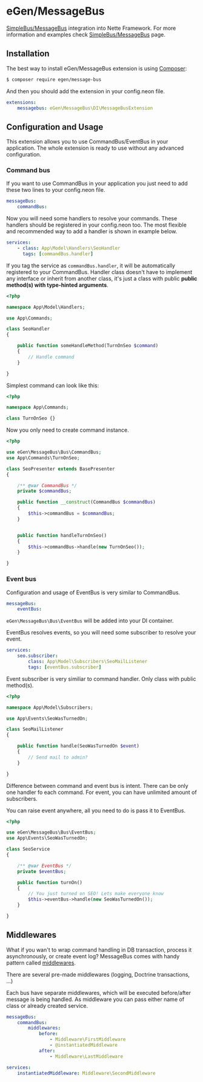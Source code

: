 # eGen/MessageBus

[SimpleBus/MessageBus](https://github.com/SimpleBus/MessageBus) integration into Nette Framework.
For more information and examples check [SimpleBus/MessageBus](http://simplebus.github.io/MessageBus/doc/command_bus.html) page.

## Installation

The best way to install eGen/MessageBus extension is using  [Composer](http://getcomposer.org/):

```sh
$ composer require egen/message-bus
```

And then you should add the extension in your config.neon file.

```yml
extensions:
    messagebus: eGen\MessageBus\DI\MessageBusExtension
```

## Configuration and Usage

This extension allows you to use CommandBus/EventBus in your application.
The whole extension is ready to use without any advanced configuration.

### Command bus

If you want to use CommandBus in your application you just need to add these two lines to your config.neon file.

```yml
messageBus:
    commandBus:
```

Now you will need some handlers to resolve your commands. These handlers should be registered in your config.neon too. The most flexible and recommended way to add a handler is shown in example below.

```yml
services:
    - class: App\Model\Handlers\SeoHandler
      tags: [commandBus.handler]
```
If you tag the service as `commandBus.handler`, it will be automatically registered to your CommandBus.
Handler class doesn't have to implement any interface or inherit from another class, it's just
a class with public **public method(s) with type-hinted arguments**.

```php
<?php

namespace App\Model\Handlers;

use App\Commands;

class SeoHandler
{

    public function someHandleMethod(TurnOnSeo $command)
    {
        // Handle command
    }

}
```

Simplest command can look like this:
```php
<?php

namespace App\Commands;

class TurnOnSeo {}
```

Now you only need to create command instance.

```php
<?php

use eGen\MessageBus\Bus\CommandBus;
use App\Commands\TurnOnSeo;

class SeoPresenter extends BasePresenter
{

    /** @var CommandBus */
    private $commandBus;

    public function __construct(CommandBus $commandBus)
    {
        $this->commandBus = $commandBus;
    }


    public function handleTurnOnSeo()
    {
        $this->commandBus->handle(new TurnOnSeo());
    }

}
```


### Event bus

Configuration and usage of EventBus is very similar to CommandBus.

```yml
messageBus:
	eventBus:
```

`eGen\MessageBus\Bus\EventBus` will be added into your DI container.

EventBus resolves events, so you will need some subscriber to resolve your event.

```yml
services:
    seo.subscriber:
        class: App\Model\Subscribers\SeoMailListener
        tags: [eventBus.subscriber]
```

Event subscriber is very similiar to command handler. Only class with public method(s).

```php
<?php

namespace App\Model\Subscribers;

use App\Events\SeoWasTurnedOn;

class SeoMailListener
{

    public function handle(SeoWasTurnedOn $event)
    {
        // Send mail to admin?
    }

}

```

Difference between command and event bus is intent. There can be only one
handler fo each command. For event, you can have unlimited amount of subscribers.

You can raise event anywhere, all you need to do is pass it to EventBus.

```php
<?php

use eGen\MessageBus\Bus\EventBus;
use App\Events\SeoWasTurnedOn;

class SeoService
{

    /** @var EventBus */
    private $eventBus;

    public function turnOn()
    {
        // You just turned on SEO! Lets make everyone know
        $this->eventBus->handle(new SeoWasTurnedOn());
    }

}
```

## Middlewares
What if you wan't to wrap command handling in DB transaction, process it asynchronously, or create event log?
MessageBus comes with handy pattern called [middlewares](http://simplebus.github.io/MessageBus/doc/command_bus.html#implementing-your-own-command-bus-middleware).

There are several pre-made middlewares (logging, Doctrine transactions, ...)

Each bus have separate middlewares, which will be executed before/after message is being handled.
As middleware you can pass either name of class or already created service.

```yml
messageBus:
    commandBus:
        middlewares:
            before:
                - Middleware\FirstMiddleware
                - @instantiatedMiddleware
            after:
                - Middleware\LastMiddleware

services:
    instantiatedMiddleware: Middleware\SecondMiddleware
```
